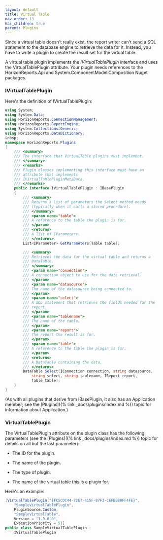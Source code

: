 ```yaml
---
layout: default
title: Virtual Table
nav_order: 13
has_children: true
parent: Plugins
---
```


Since a virtual table doesn't really exist, the report writer can't send a SQL statement to the database engine to retrieve the data for it. Instead, you have to write a plugin to create the result set for the virtual table.

A virtual table plugin implements the *IVirtualTablePlugin* interface and uses the VirtualTablePlugin attribute. Your plugin needs references to the HorizonReports.Api and System.ComponentModel.Composition Nuget packages.

### IVirtualTablePlugin
Here's the definition of IVirtualTablePlugin:

```csharp
using System;
using System.Data;
using HorizonReports.ConnectionManagement;
using HorizonReports.ReportEngine;
using System.Collections.Generic;
using HorizonReports.DataDictionary;
&nbsp;
namespace HorizonReports.Plugins
{
    /// <summary>
    /// The interface that VirtualTable plugins must implement.
    /// </summary>
    /// <remarks>
    /// Plugin classes implementing this interface must have an
    /// attribute that implements
    /// IVirtualTablePluginMetaData.
    /// </remarks>
    public interface IVirtualTablePlugin : IBasePlugin
    {
        /// <summary>
        /// Returns a list of parameters the Select method needs
        /// (typically when it calls a stored procedure).
        /// </summary>
        /// <param name="table">
        /// A reference to the table the plugin is for.
        /// </param>
        /// <returns>
        /// A list of IParameters.
        /// </returns>
        List<IParameter> GetParameters(Table table);

        /// <summary>
        /// Retrieves the data for the virtual table and returns a
        /// DataTable.
        /// </summary>
        /// <param name="connection">
        /// A connection object to use for the data retrieval.
        /// </param>
        /// <param name="datasource">
        /// The name of the datasource being connected to.
        /// </param>
        /// <param name="select">
        /// A SQL statement that retrieves the fields needed for the
        /// report.
        /// </param>
        /// <param name="tablename">
        /// The name of the table.
        /// </param>
        /// <param name="report">
        /// The report the result is for.
        /// </param>
        /// <param name="table">
        /// A reference to the table the plugin is for.
        /// </param>
        /// <returns>
        /// A DataTable containing the data.
        /// </returns>
        DataTable Select(IConnection connection, string datasource,
            string select, string tablename, IReport report,
            Table table);
    }
}
```

(As with all plugins that derive from IBasePlugin, it also has an Application member; see the [Plugins]({% link _docs/plugins/index.md %}) topic for information about Application.)

### VirtualTablePlugin
The VirtualTablePlugin attribute on the plugin class has the following parameters (see the [Plugins]({% link _docs/plugins/index.md %}) topic for details on all but the last parameter):

* The ID for the plugin.

* The name of the plugin.

* The type of plugin.

* The name of the virtual table this is a plugin for.

Here's an example:

```csharp
[VirtualTablePlugin("{FC5CDC44-72E7-415F-87F3-CEFB088FF4FE}",
    "SampleVirtualTablePlugin",
    PluginSource.Custom,
    "SampleVirtualTable",
    Version = "1.0.0.0",
    ExecutionPriority = 5)]
public class SampleVirtualTablePlugin :
    IVirtualTablePlugin
```
